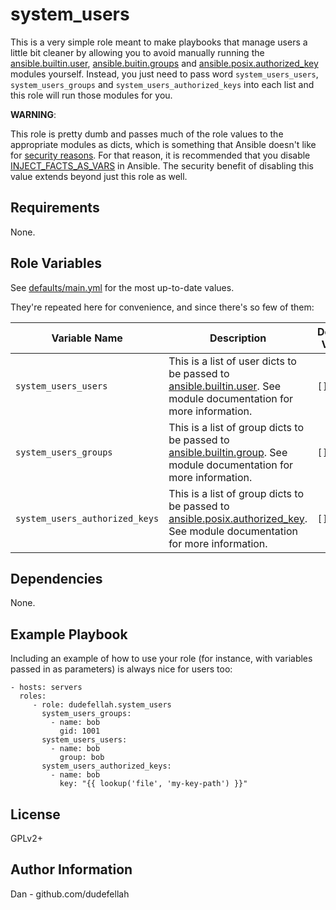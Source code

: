 system_users
=========

This is a very simple role meant to make playbooks that manage users a little
bit cleaner by allowing you to avoid manually running the
[ansible.builtin.user](https://docs.ansible.com/ansible/latest/collections/ansible/builtin/user_module.html),
[ansible.buitin.groups](https://docs.ansible.com/ansible/latest/collections/ansible/builtin/group_module.html)
and [ansible.posix.authorized_key](https://docs.ansible.com/ansible/latest/collections/ansible/posix/authorized_key_module.html)
modules yourself. Instead, you just need to pass word `system_users_users`,
`system_users_groups` and `system_users_authorized_keys` into each list
and this role will run those modules for you.

**WARNING**:

This role is pretty dumb and passes much of the role values to the appropriate
modules as dicts, which is something that Ansible doesn't like for
[security reasons](https://docs.ansible.com/ansible/devel/reference_appendices/faq.html#argsplat-unsafe).
For that reason, it is recommended that you disable
[INJECT_FACTS_AS_VARS](https://docs.ansible.com/ansible/devel/reference_appendices/config.html#inject-facts-as-vars)
in Ansible. The security benefit of disabling this value extends beyond just
this role as well.

Requirements
------------

None.

Role Variables
--------------

See [defaults/main.yml](defaults/main.yml) for the most up-to-date values.

They're repeated here for convenience, and since there's so few of them:

|Variable Name      |Description|Default Value|
|-------------------|-----------|-------------|
|`system_users_users`|This is a list of user dicts to be passed to [ansible.builtin.user](https://docs.ansible.com/ansible/latest/collections/ansible/builtin/user_module.html). See module documentation for more information. | `[]` |
|`system_users_groups`|This is a list of group dicts to be passed to [ansible.builtin.group](https://docs.ansible.com/ansible/latest/collections/ansible/builtin/group_module.html). See module documentation for more information. | `[]` |
|`system_users_authorized_keys`|This is a list of group dicts to be passed to [ansible.posix.authorized_key](https://docs.ansible.com/ansible/latest/collections/ansible/posix/authorized_key_module.html). See module documentation for more information. | `[]` |

Dependencies
------------

None.

Example Playbook
----------------

Including an example of how to use your role (for instance, with variables passed in as parameters) is always nice for users too:

    - hosts: servers
      roles:
         - role: dudefellah.system_users
           system_users_groups:
             - name: bob
               gid: 1001
           system_users_users:
             - name: bob
               group: bob
           system_users_authorized_keys:
             - name: bob
               key: "{{ lookup('file', 'my-key-path') }}"

License
-------

GPLv2+

Author Information
------------------

Dan - github.com/dudefellah
